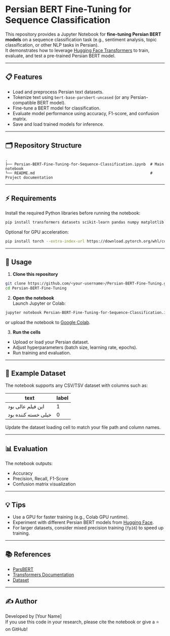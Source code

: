 # Persian BERT Fine-Tuning for Sequence Classification

This repository provides a Jupyter Notebook for **fine-tuning Persian BERT models** on a sequence classification task (e.g., sentiment analysis, topic classification, or other NLP tasks in Persian).  
It demonstrates how to leverage [Hugging Face Transformers](https://huggingface.co/transformers/) to train, evaluate, and test a pre-trained Persian BERT model.

---

## 📋 Features
- Load and preprocess Persian text datasets.
- Tokenize text using `bert-base-parsbert-uncased` (or any Persian-compatible BERT model).
- Fine-tune a BERT model for classification.
- Evaluate model performance using accuracy, F1-score, and confusion matrix.
- Save and load trained models for inference.

---

## 🗂️ Repository Structure
```
.
├── Persian-BERT-Fine-Tuning-for-Sequence-Classification.ipynb  # Main notebook
└── README.md                                                   # Project documentation
```

---

## ⚡ Requirements
Install the required Python libraries before running the notebook:

```bash
pip install transformers datasets scikit-learn pandas numpy matplotlib
```

Optional for GPU acceleration:
```bash
pip install torch --extra-index-url https://download.pytorch.org/whl/cu118
```

---

## 🚀 Usage

1. **Clone this repository**
```bash
git clone https://github.com/<your-username>/Persian-BERT-Fine-Tuning.git
cd Persian-BERT-Fine-Tuning
```

2. **Open the notebook**  
Launch Jupyter or Colab:
```bash
jupyter notebook Persian-BERT-Fine-Tuning-for-Sequence-Classification.ipynb
```
or upload the notebook to [Google Colab](https://colab.research.google.com/).

3. **Run the cells**
- Upload or load your Persian dataset.
- Adjust hyperparameters (batch size, learning rate, epochs).
- Run training and evaluation.

---

## 📝 Example Dataset
The notebook supports any CSV/TSV dataset with columns such as:

| text | label |
|------|------|
| این فیلم عالی بود | 1 |
| خیلی خسته کننده بود | 0 |

Update the dataset loading cell to match your file path and column names.

---

## 📊 Evaluation
The notebook outputs:
- Accuracy
- Precision, Recall, F1-Score
- Confusion matrix visualization

---

## 💡 Tips
- Use a GPU for faster training (e.g., Colab GPU runtime).
- Experiment with different Persian BERT models from [Hugging Face](https://huggingface.co/models?language=fa).
- For larger datasets, consider mixed precision training (`fp16`) to speed up training.

---

## 📚 References
- [ParsBERT](https://huggingface.co/HooshvareLab/bert-base-parsbert-uncased)
- [Transformers Documentation](https://huggingface.co/docs/transformers/index)
- [Dataset]("persiannlp/parsinlu_query_paraphrasing")


---

## ✍️ Author
Developed by [Your Name]  
If you use this code in your research, please cite the notebook or give a ⭐ on GitHub!
